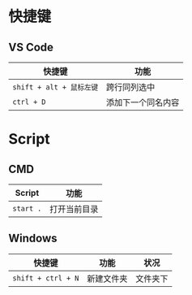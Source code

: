 # 快捷键

## VS Code
|快捷键|功能|
|--|--|
|`shift + alt + 鼠标左键`|跨行同列选中|
|`ctrl + D`|添加下一个同名内容|

# Script

## CMD

|Script|功能|
|--|--|
|`start .`|打开当前目录|


## Windows

|快捷键|功能|状况|
|--|--|--|
|`shift + ctrl + N`|新建文件夹|文件夹下|